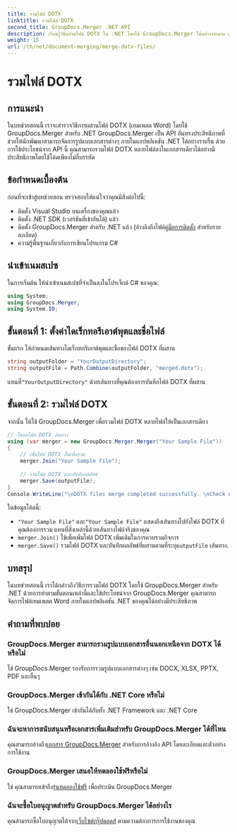 ```yaml
---
title: รวมไฟล์ DOTX
linktitle: รวมไฟล์ DOTX
second_title: GroupDocs.Merger .NET API
description: เรียนรู้วิธีผสานไฟล์ DOTX ใน .NET โดยใช้ GroupDocs.Merger ได้อย่างง่ายดาย เพิ่มความสามารถในการจัดการเอกสารของคุณ
weight: 15
url: /th/net/document-merging/merge-dotx-files/
---
```


# รวมไฟล์ DOTX

## การแนะนำ
ในบทช่วยสอนนี้ เราจะสำรวจวิธีการผสานไฟล์ DOTX (เทมเพลต Word) โดยใช้ GroupDocs.Merger สำหรับ .NET GroupDocs.Merger เป็น API อันทรงประสิทธิภาพที่ช่วยให้นักพัฒนาสามารถจัดการรูปแบบเอกสารต่างๆ ภายในแอปพลิเคชัน .NET ได้อย่างราบรื่น ด้วยการใช้ประโยชน์จาก API นี้ คุณสามารถรวมไฟล์ DOTX หลายไฟล์ลงในเอกสารเดียวได้อย่างมีประสิทธิภาพโดยใช้โค้ดเพียงไม่กี่บรรทัด
## ข้อกำหนดเบื้องต้น
ก่อนที่จะเข้าสู่บทช่วยสอน ตรวจสอบให้แน่ใจว่าคุณมีสิ่งต่อไปนี้:
- ติดตั้ง Visual Studio บนเครื่องของคุณแล้ว
- ติดตั้ง .NET SDK (เวอร์ชันที่เข้ากันได้) แล้ว
-  ติดตั้ง GroupDocs.Merger สำหรับ .NET แล้ว (อ้างอิงถึงไฟล์[คู่มือการติดตั้ง](https://tutorials.groupdocs.com/merger/net/) สำหรับรายละเอียด)
- ความรู้พื้นฐานเกี่ยวกับการเขียนโปรแกรม C#

## นำเข้าเนมสเปซ
ในการเริ่มต้น ให้นำเข้าเนมสเปซที่จำเป็นลงในโปรเจ็กต์ C# ของคุณ:
```csharp
using System; 
using GroupDocs.Merger;
using System.IO;
```
## ขั้นตอนที่ 1: ตั้งค่าไดเร็กทอรีเอาต์พุตและชื่อไฟล์
ขั้นแรก ให้กำหนดเส้นทางไดเร็กทอรีเอาต์พุตและชื่อของไฟล์ DOTX ที่ผสาน
```csharp
string outputFolder = "YourOutputDirectory";
string outputFile = Path.Combine(outputFolder, "merged.dotx");
```
 แทนที่`"YourOutputDirectory"` ด้วยเส้นทางที่คุณต้องการบันทึกไฟล์ DOTX ที่ผสาน
## ขั้นตอนที่ 2: รวมไฟล์ DOTX
จากนั้น ให้ใช้ GroupDocs.Merger เพื่อรวมไฟล์ DOTX หลายไฟล์ให้เป็นเอกสารเดียว
```csharp
// โหลดไฟล์ DOTX ต้นทาง
using (var merger = new GroupDocs.Merger.Merger("Your Sample File"))
{
    // เพิ่มไฟล์ DOTX อื่นเพื่อรวม
    merger.Join("Your Sample File");
    
    // รวมไฟล์ DOTX และบันทึกผลลัพธ์
    merger.Save(outputFile);
}
Console.WriteLine("\nDOTX files merge completed successfully. \nCheck output in {0}", outputFolder);
```
ในข้อมูลโค้ดนี้:
- `"Your Sample File"` และ`"Your Sample File"` แสดงถึงเส้นทางไปยังไฟล์ DOTX ที่คุณต้องการรวม แทนที่สิ่งเหล่านี้ด้วยเส้นทางไฟล์จริงของคุณ
- `merger.Join()` ใช้เพื่อเพิ่มไฟล์ DOTX เพิ่มเติมในการควบรวมกิจการ
- `merger.Save()` รวมไฟล์ DOTX และบันทึกผลลัพธ์ที่ผสานตามที่ระบุ`outputFile` เส้นทาง.

## บทสรุป
ในบทช่วยสอนนี้ เราได้กล่าวถึงวิธีการรวมไฟล์ DOTX โดยใช้ GroupDocs.Merger สำหรับ .NET ด้วยการทำตามขั้นตอนเหล่านี้และใช้ประโยชน์จาก GroupDocs.Merger คุณสามารถจัดการไฟล์เทมเพลต Word ภายในแอปพลิเคชัน .NET ของคุณได้อย่างมีประสิทธิภาพ

## คำถามที่พบบ่อย
### GroupDocs.Merger สามารถรวมรูปแบบเอกสารอื่นนอกเหนือจาก DOTX ได้หรือไม่
ใช่ GroupDocs.Merger รองรับการรวมรูปแบบเอกสารต่างๆ เช่น DOCX, XLSX, PPTX, PDF และอื่นๆ
### GroupDocs.Merger เข้ากันได้กับ .NET Core หรือไม่
ใช่ GroupDocs.Merger เข้ากันได้กับทั้ง .NET Framework และ .NET Core
### ฉันจะหาการสนับสนุนหรือเอกสารเพิ่มเติมสำหรับ GroupDocs.Merger ได้ที่ไหน
 คุณสามารถอ้างถึง[เอกสาร GroupDocs.Merger](https://tutorials.groupdocs.com/merger/net/) สำหรับการอ้างอิง API โดยละเอียดและตัวอย่างการใช้งาน
### GroupDocs.Merger เสนอให้ทดลองใช้ฟรีหรือไม่
 ใช่ คุณสามารถเข้าถึง[รุ่นทดลองใช้ฟรี](https://releases.groupdocs.com/) เพื่อประเมิน GroupDocs.Merger
### ฉันจะซื้อใบอนุญาตสำหรับ GroupDocs.Merger ได้อย่างไร
 คุณสามารถซื้อใบอนุญาตได้จาก[เว็บไซต์กรุ๊ปดอคส์](https://purchase.groupdocs.com/buy) ตามความต้องการการใช้งานของคุณ